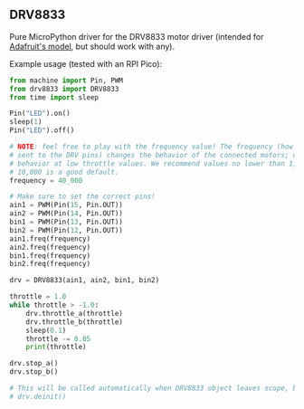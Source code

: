## DRV8833

Pure MicroPython driver for the DRV8833 motor driver (intended for [Adafruit's model](https://cdn-learn.adafruit.com/downloads/pdf/adafruit-drv8833-dc-stepper-motor-driver-breakout-board.pdf), but should work with any).

Example usage (tested with an RPI Pico):

```python
from machine import Pin, PWM
from drv8833 import DRV8833
from time import sleep

Pin("LED").on()
sleep(1)
Pin("LED").off()

# NOTE: feel free to play with the frequency value! The frequency (how many PWM cycles per second
# sent to the DRV pins) changes the behavior of the connected motors; notable, it changes the motors'
# behavior at low throttle values. We recommend values no lower than 1,000 and no higher than 200,000.
# 10,000 is a good default.
frequency = 40_000

# Make sure to set the correct pins!
ain1 = PWM(Pin(15, Pin.OUT))
ain2 = PWM(Pin(14, Pin.OUT))
bin1 = PWM(Pin(13, Pin.OUT))
bin2 = PWM(Pin(12, Pin.OUT))
ain1.freq(frequency)
ain2.freq(frequency)
bin1.freq(frequency)
bin2.freq(frequency)

drv = DRV8833(ain1, ain2, bin1, bin2)

throttle = 1.0
while throttle > -1.0:
    drv.throttle_a(throttle)
    drv.throttle_b(throttle)
    sleep(0.1)
    throttle -= 0.05
    print(throttle)

drv.stop_a()
drv.stop_b()

# This will be called automatically when DRV8833 object leaves scope, but can be called manually if you want
# drv.deinit()
```
